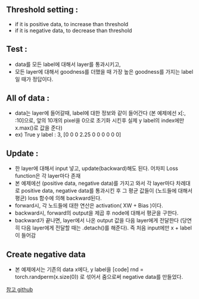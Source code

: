 ## Threshold setting : 
- if it is positive data, to increase than threshold
- if it is negative data, to decrease than threshold

## Test :
- data를 모든 label에 대해서 layer를 통과시키고, 
- 모든 layer에 대해서 goodness를 더했을 때 가장 높은 goodness를 가지는 label일 때가 정답이다.

## All of data :
- data는 layer에 들어갈때, label에 대한 정보와 같이 들어간다 (본 예제에선 x[:, :10]으로, 앞의 10개의 pixel을 0으로 초기화 시킨후 실제 y label의 index에만 x.max()로 값을 준다)
- ex) True y label : 3, [0 0 0 2.25 0 0 0 0 0 0]


## Update :
- 한 layer에 대해서 input 넣고, update(backward)해도 된다. 어차피 Loss function은 각 layer마다 존재
- 본 예제에선 (positive data, negative data)를 가지고 와서 각 layer마다 차례대로 positive data, negative data를 통과시킨 후 그 평균 값들이 (노드들에 대해서 평균) loss 함수에 의해 backward된다.
- forward시, 각 노드들에 대한 연산은 activation( XW + Bias )이다. 
- backward시, forward의 output을 제곱 후 node에 대해서 평균을 구한다. 
- backward가 끝나면, layer에서 나온 output 값을 다음 layer에게 전달한다 (당연히 다음 layer에게 전달할 때는 .detach()를 해준다). 즉 처음 input에만 x + label이 들어감 

## Create negative data
- 본 예제에서는 기존의 data x에다, y label을 [code] rnd = torch.randperm(x.size(0)) 로 섞어서 줌으로써 negative data를 만들었다.

[참고 github](https://github.com/mohammadpz/pytorch_forward_forward)
